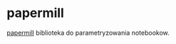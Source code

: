 # papermill
[papermill](https://github.com/nteract/papermill) biblioteka do parametryzowania notebookow.